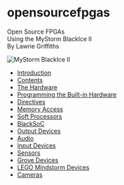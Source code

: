 # opensourcefpgas
Open Source FPGAs  
Using the MyStorm BlackIce II  
By Lawrie Griffiths

![MyStorm BlackIce II][1]

[1]:./MyStorm_BlackIceII.jpg "MyStorm BlackIce II"

* [Introduction](/opensourcefpgas/Introduction/Introduction.html)
* [Contents](/opensourcefpgas/Summary.html)
* [The Hardware](/opensourcefpgas/The_Hardware/The_Hardware.html)
* [Programming the Built-in Hardware](/opensourcefpgas/Programming_the_Built-in_Hardware/Programming_the_Built-in_Hardware.html)
* [Directives](/opensourcefpgas/Directives/Directives.html)
* [Memory Access](/opensourcefpgas/Memory_Access/Memory_Access.html)
* [Soft Processors](/opensourcefpgas/Soft_Processors/Soft_Processors.html)
* [BlackSoC](/opensourcefpgas/BlackSoC/BlackSoC.html)
* [Output Devices](/opensourcefpgas/Output_Devices/Output_Devices.html)
* [Audio](/opensourcefpgas/Audio/Audio.html)
* [Input Devices](/opensourcefpgas/Input_Devices/Input_Devices.html)
* [Sensors](/opensourcefpgas/Sensors/Sensors.html)
* [Grove Devices](/opensourcefpgas/Grove_Devices/Grove_Devices.html)
* [LEGO Mindstorm Devices](/opensourcefpgas/Lego_Mindstorm_Devices/Lego_Mindstorm_Devices.html)
* [Cameras](/opensourcefpgas/Cameras/Cameras.html)

